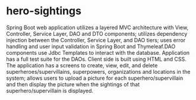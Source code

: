 # hero-sightings
Spring Boot web application utilizes a layered MVC architecture with View, Controller, Service Layer, DAO and DTO components; utilizes dependency injection between the Controller, Service Layer, and DAO tiers; uses error handling and user input validation in Spring Boot and Thymeleaf.DAO components use Jdbc Templates to interact with the database. Application has a full test suite for the DAOs. Client side is built using HTML and CSS.
The application has a screens to create, view, edit, and delete superheroes/supervillains, superpowers, organizations and locations in the system; allows users to upload a picture for each superhero/supervillain and then display the picture when the sightings of that superhero/supervillain is displayed.
